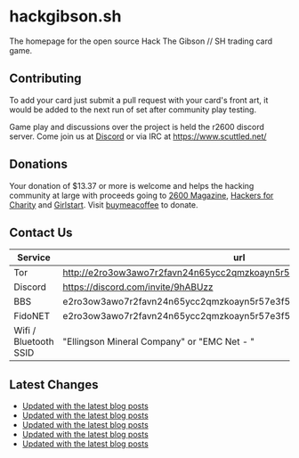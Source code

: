 # hackgibson.sh
The homepage for the open source Hack The Gibson // SH trading card game.


## Contributing

To add your card just submit a pull request with your card's front art, it would be added to the next run of set after community play testing.

Game play and discussions over the project is held the r2600 discord server. Come join us at [Discord](https://discord.com/invite/9hABUzz) or via IRC at https://www.scuttled.net/


## Donations

Your donation of $13.37 or more is welcome and helps the hacking community at large with proceeds going to [2600 Magazine](https://2600.com/), [Hackers for Charity](https://hackersforcharity.org) and [Girlstart](https://girlstart.org).  Visit [buymeacoffee](https://www.buymeacoffee.com/hackgibson.sh) to donate.


## Contact Us

Service | url
-|-
Tor | http://e2ro3ow3awo7r2favn24n65ycc2qmzkoayn5r57e3f56nvjwdcgg32ad.onion
Discord | https://discord.com/invite/9hABUzz
BBS | e2ro3ow3awo7r2favn24n65ycc2qmzkoayn5r57e3f56nvjwdcgg32ad.onion:23
FidoNET | e2ro3ow3awo7r2favn24n65ycc2qmzkoayn5r57e3f56nvjwdcgg32ad.onion:24554
Wifi / Bluetooth SSID | "Ellingson Mineral Company" or "EMC Net - <fidonet address>"

## Latest Changes
<!-- BLOG-POST-LIST:START -->
- [Updated with the latest blog posts](https://github.com/DFW2600/hackgibson.sh/commit/e4f2d051bb8c5233153d054d1072e621023951df)
- [Updated with the latest blog posts](https://github.com/DFW2600/hackgibson.sh/commit/f9b1764975b9a8585db728560f625e70f1524b77)
- [Updated with the latest blog posts](https://github.com/DFW2600/hackgibson.sh/commit/677071d1169f6a3a62c4feebe10d1757db4e0346)
- [Updated with the latest blog posts](https://github.com/DFW2600/hackgibson.sh/commit/6bca8cb48fa2aaad5e7dec02f51cc4a1cb2261c1)
- [Updated with the latest blog posts](https://github.com/DFW2600/hackgibson.sh/commit/922628b187242b805da57a9aa4fb5a5446b9f0db)
<!-- BLOG-POST-LIST:END -->
